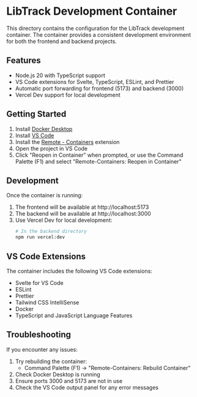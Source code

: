 # LibTrack Development Container

This directory contains the configuration for the LibTrack development container. The container provides a consistent development environment for both the frontend and backend projects.

## Features

- Node.js 20 with TypeScript support
- VS Code extensions for Svelte, TypeScript, ESLint, and Prettier
- Automatic port forwarding for frontend (5173) and backend (3000)
- Vercel Dev support for local development

## Getting Started

1. Install [Docker Desktop](https://www.docker.com/products/docker-desktop)
2. Install [VS Code](https://code.visualstudio.com/)
3. Install the [Remote - Containers](https://marketplace.visualstudio.com/items?itemName=ms-vscode-remote.remote-containers) extension
4. Open the project in VS Code
5. Click "Reopen in Container" when prompted, or use the Command Palette (F1) and select "Remote-Containers: Reopen in Container"

## Development

Once the container is running:

1. The frontend will be available at http://localhost:5173
2. The backend will be available at http://localhost:3000
3. Use Vercel Dev for local development:
   ```bash
   # In the backend directory
   npm run vercel:dev
   ```

## VS Code Extensions

The container includes the following VS Code extensions:

- Svelte for VS Code
- ESLint
- Prettier
- Tailwind CSS IntelliSense
- Docker
- TypeScript and JavaScript Language Features

## Troubleshooting

If you encounter any issues:

1. Try rebuilding the container:
   - Command Palette (F1) -> "Remote-Containers: Rebuild Container"
2. Check Docker Desktop is running
3. Ensure ports 3000 and 5173 are not in use
4. Check the VS Code output panel for any error messages
